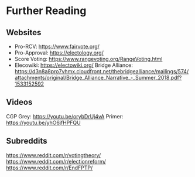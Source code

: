 # Further Reading

## Websites
* Pro-RCV: https://www.fairvote.org/
* Pro-Approval: https://electology.org/
* Score Voting: https://www.rangevoting.org/RangeVoting.html
* Elecowiki: https://electowiki.org/
Bridge Alliance: https://d3n8a8pro7vhmx.cloudfront.net/thebridgealliance/mailings/574/attachments/original/Bridge_Alliance_Narrative_-_Summer_2018.pdf?1533152592

## Videos

CGP Grey: https://youtu.be/orybDrUj4vA
Primer: https://youtu.be/yhO6jfHPFQU

## Subreddits

https://www.reddit.com/r/votingtheory/
https://www.reddit.com/r/electionreform/
https://www.reddit.com/r/EndFPTP/
